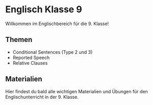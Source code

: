 # Englisch Klasse 9

Willkommen im Englischbereich für die 9. Klasse!

## Themen

- Conditional Sentences (Type 2 und 3)
- Reported Speech
- Relative Clauses

## Materialien

Hier findest du bald alle wichtigen Materialien und Übungen für den Englischunterricht in der 9. Klasse.
